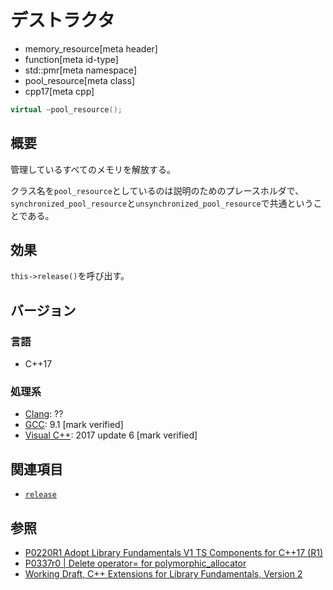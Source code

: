 # デストラクタ
* memory_resource[meta header]
* function[meta id-type]
* std::pmr[meta namespace]
* pool_resource[meta class]
* cpp17[meta cpp]

```cpp
virtual ~pool_resource();
```

## 概要
管理しているすべてのメモリを解放する。

クラス名を`pool_resource`としているのは説明のためのプレースホルダで、`synchronized_pool_resource`と`unsynchronized_pool_resource`で共通ということである。

## 効果

`this->release()`を呼び出す。

## バージョン
### 言語
- C++17

### 処理系
- [Clang](/implementation.md#clang): ??
- [GCC](/implementation.md#gcc): 9.1 [mark verified]
- [Visual C++](/implementation.md#visual_cpp): 2017 update 6 [mark verified]

## 関連項目
- [`release`](release.md)


## 参照
- [P0220R1 Adopt Library Fundamentals V1 TS Components for C++17 (R1)](http://www.open-std.org/jtc1/sc22/wg21/docs/papers/2016/p0220r1.html)
- [P0337r0 | Delete operator= for polymorphic_allocator](http://www.open-std.org/jtc1/sc22/wg21/docs/papers/2016/p0337r0.html)
- [Working Draft, C++ Extensions for Library Fundamentals, Version 2](http://www.open-std.org/jtc1/sc22/wg21/docs/papers/2015/n4562.html#memory.resource.synop)

